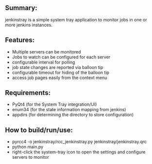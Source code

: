Summary:
--------

jenkinstray is a simple system tray application to monitor jobs in one or more
jenkins instances.

Features:
---------

* Multiple servers can be monitored
* Jobs to watch can be configured for each server
* configurable interval for polling
* job state changes are reported via balloon tip
* configurable timeout for hiding of the balloon tip
* access job pages easily from the context menu

Requirements:
-------------

* PyQt4 (for the System Tray integration/UI)
* enum34 (for the state information mapping from jenkins)
* appdirs (for determining the directory to store configuration)

How to build/run/use:
-----------------

* pyrcc4 -o jenkinstray/rcc_jenkinstray.py jenkinstray/jenkinstray.qrc
* python main.py
* right-click the system-tray icon to open the settings and configure servers to monitor

